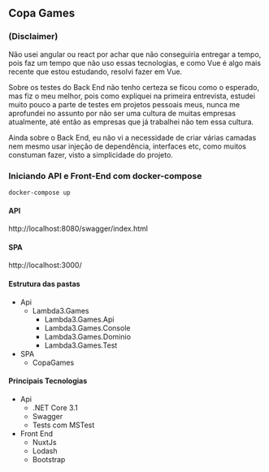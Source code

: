 ## Copa Games

### (Disclaimer)

Não usei angular ou react por achar que não conseguiria entregar a tempo, pois faz um tempo que não uso essas tecnologias, e como Vue é algo mais recente que estou estudando, resolvi fazer em Vue.

Sobre os testes do Back End não tenho certeza se ficou como o esperado, mas fiz o meu melhor, pois como expliquei na primeira entrevista, estudei muito pouco a parte de testes em projetos pessoais meus, nunca me aprofundei no assunto por não ser uma cultura de muitas empresas atualmente, até então as empresas que já trabalhei não tem essa cultura.

Ainda sobre o Back End, eu não vi a necessidade de criar várias camadas nem mesmo usar injeção de dependência, interfaces etc, como muitos constuman fazer, visto a simplicidade do projeto.

### Iniciando API e Front-End com docker-compose

`docker-compose up`

#### API

http://localhost:8080/swagger/index.html

#### SPA

http://localhost:3000/

#### Estrutura das pastas

- Api
  - Lambda3.Games
    - Lambda3.Games.Api
    - Lambda3.Games.Console
    - Lambda3.Games.Dominio
    - Lambda3.Games.Test
- SPA
  - CopaGames

#### Principais Tecnologias

- Api
  - .NET Core 3.1
  - Swagger
  - Tests com MSTest
- Front End
  - NuxtJs
  - Lodash
  - Bootstrap
